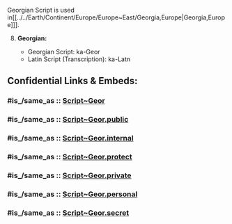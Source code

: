 ﻿---
aliases:
- "Georgian Script"
---

Georgian Script is used in[[../../Earth/Continent/Europe/Europe~East/Georgia,Europe|Georgia,Europe]]]. 

8. **Georgian:**
    
    - Georgian Script: ka-Geor
    - Latin Script (Transcription): ka-Latn


## Confidential Links & Embeds: 

### #is_/same_as :: [Script~Geor](/_Standards/Language/Scripts/Script~Geor.md) 

### #is_/same_as :: [Script~Geor.public](/_public/Language/Scripts/Script~Geor.public.md) 

### #is_/same_as :: [Script~Geor.internal](/_internal/Language/Scripts/Script~Geor.internal.md) 

### #is_/same_as :: [Script~Geor.protect](/_protect/Language/Scripts/Script~Geor.protect.md) 

### #is_/same_as :: [Script~Geor.private](/_private/Language/Scripts/Script~Geor.private.md) 

### #is_/same_as :: [Script~Geor.personal](/_personal/Language/Scripts/Script~Geor.personal.md) 

### #is_/same_as :: [Script~Geor.secret](/_secret/Language/Scripts/Script~Geor.secret.md)

